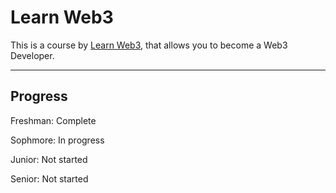 # Learn Web3

 This is a course by [Learn Web3](https://learnweb3.io/), that allows you to become a Web3 Developer.

---

## Progress

Freshman: Complete

Sophmore: In progress

Junior: Not started

Senior: Not started
